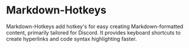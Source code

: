 # Markdown-Hotkeys
 Markdown-Hotkeys add hotkey's for easy creating Markdown-formatted content, primarily tailored for Discord. It provides keyboard shortcuts to create hyperlinks and code syntax highlighting faster.
